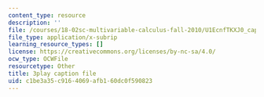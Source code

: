 ```yaml
---
content_type: resource
description: ''
file: /courses/18-02sc-multivariable-calculus-fall-2010/U1EcnfTKXJ0_captions.vtt
file_type: application/x-subrip
learning_resource_types: []
license: https://creativecommons.org/licenses/by-nc-sa/4.0/
ocw_type: OCWFile
resourcetype: Other
title: 3play caption file
uid: c1be3a35-c916-4069-afb1-60dc0f590823
---
```

